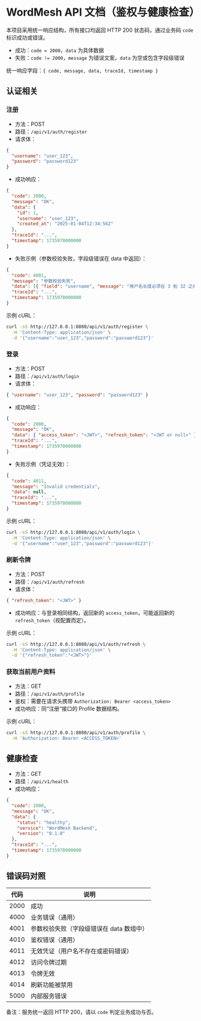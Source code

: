 # WordMesh API 文档（鉴权与健康检查）

本项目采用统一响应结构，所有接口均返回 HTTP 200 状态码，通过业务码 `code` 标识成功或错误。

- 成功：`code = 2000`，`data` 为具体数据
- 失败：`code != 2000`，`message` 为错误文案，`data` 为空或包含字段级错误

统一响应字段：`{ code, message, data, traceId, timestamp }`

## 认证相关

### 注册

- 方法：POST
- 路径：`/api/v1/auth/register`
- 请求体：

```json
{
  "username": "user_123",
  "password": "password123"
}
```

- 成功响应：

```json
{
  "code": 2000,
  "message": "OK",
  "data": {
    "id": 1,
    "username": "user_123",
    "created_at": "2025-01-04T12:34:56Z"
  },
  "traceId": "...",
  "timestamp": 1735970000000
}
```

- 失败示例（参数校验失败，字段级错误在 data 中返回）：

```json
{
  "code": 4001,
  "message": "参数校验失败",
  "data": [{ "field": "username", "message": "用户名长度必须在 3 到 32 之间" }],
  "traceId": "...",
  "timestamp": 1735970000000
}
```

示例 cURL：

```bash
curl -sS http://127.0.0.1:8080/api/v1/auth/register \
  -H 'Content-Type: application/json' \
  -d '{"username":"user_123","password":"password123"}'
```

### 登录

- 方法：POST
- 路径：`/api/v1/auth/login`
- 请求体：

```json
{ "username": "user_123", "password": "password123" }
```

- 成功响应：

```json
{
  "code": 2000,
  "message": "OK",
  "data": { "access_token": "<JWT>", "refresh_token": "<JWT or null>" },
  "traceId": "...",
  "timestamp": 1735970000000
}
```

- 失败示例（凭证无效）：

```json
{
  "code": 4011,
  "message": "Invalid credentials",
  "data": null,
  "traceId": "...",
  "timestamp": 1735970000000
}
```

示例 cURL：

```bash
curl -sS http://127.0.0.1:8080/api/v1/auth/login \
  -H 'Content-Type: application/json' \
  -d '{"username":"user_123","password":"password123"}'
```

### 刷新令牌

- 方法：POST
- 路径：`/api/v1/auth/refresh`
- 请求体：

```json
{ "refresh_token": "<JWT>" }
```

- 成功响应：与登录相同结构，返回新的 `access_token`，可能返回新的 `refresh_token`（视配置而定）。

示例 cURL：

```bash
curl -sS http://127.0.0.1:8080/api/v1/auth/refresh \
  -H 'Content-Type: application/json' \
  -d '{"refresh_token":"<JWT>"}'
```

### 获取当前用户资料

- 方法：GET
- 路径：`/api/v1/auth/profile`
- 鉴权：需要在请求头携带 `Authorization: Bearer <access_token>`
- 成功响应：同“注册”接口的 Profile 数据结构。

示例 cURL：

```bash
curl -sS http://127.0.0.1:8080/api/v1/auth/profile \
  -H 'Authorization: Bearer <ACCESS_TOKEN>'
```

## 健康检查

- 方法：GET
- 路径：`/api/v1/health`
- 成功响应：

```json
{
  "code": 2000,
  "message": "OK",
  "data": {
    "status": "healthy",
    "service": "WordMesh Backend",
    "version": "0.1.0"
  },
  "traceId": "...",
  "timestamp": 1735970000000
}
```

## 错误码对照

| 代码 | 说明                                     |
| ---- | ---------------------------------------- |
| 2000 | 成功                                     |
| 4000 | 业务错误（通用）                         |
| 4001 | 参数校验失败（字段级错误在 data 数组中） |
| 4010 | 鉴权错误（通用）                         |
| 4011 | 无效凭证（用户名不存在或密码错误）       |
| 4012 | 访问令牌过期                             |
| 4013 | 令牌无效                                 |
| 4014 | 刷新功能被禁用                           |
| 5000 | 内部服务错误                             |

备注：服务统一返回 HTTP 200，请以 `code` 判定业务成功与否。
